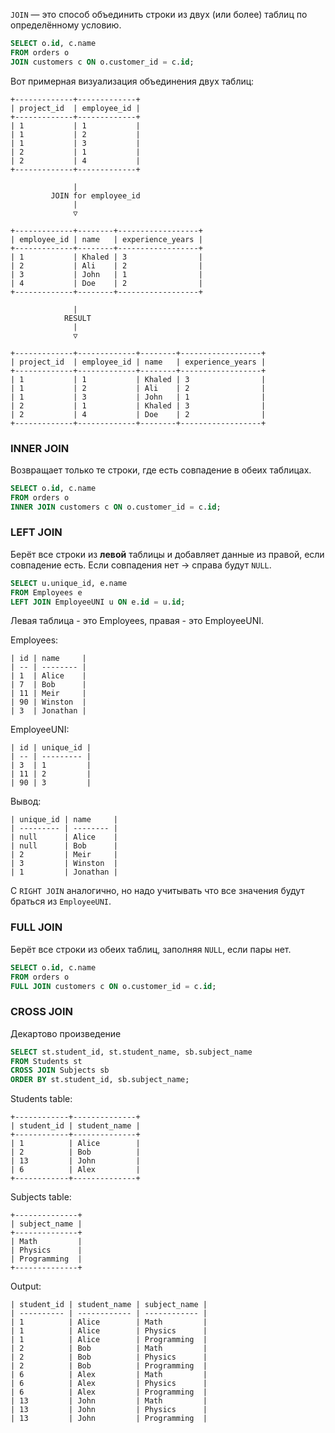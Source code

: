 
`JOIN` — это способ объединить строки из двух (или более) таблиц по определённому условию.

```sql
SELECT o.id, c.name
FROM orders o
JOIN customers c ON o.customer_id = c.id;
```

Вот примерная визуализация объединения двух таблиц:

```
+-------------+-------------+
| project_id  | employee_id |
+-------------+-------------+
| 1           | 1           |
| 1           | 2           |
| 1           | 3           |
| 2           | 1           |
| 2           | 4           |
+-------------+-------------+
              
              |
		 JOIN for employee_id
              |
              ▽
              
+-------------+--------+------------------+
| employee_id | name   | experience_years |
+-------------+--------+------------------+
| 1           | Khaled | 3                |
| 2           | Ali    | 2                |
| 3           | John   | 1                |
| 4           | Doe    | 2                |
+-------------+--------+------------------+
              
              |
	        RESULT
              |
              ▽
              
+-------------+-------------+--------+------------------+
| project_id  | employee_id | name   | experience_years |
+-------------+-------------+--------+------------------+
| 1           | 1           | Khaled | 3                |
| 1           | 2           | Ali    | 2                |
| 1           | 3           | John   | 1                |
| 2           | 1           | Khaled | 3                |
| 2           | 4           | Doe    | 2                |
+-------------+-------------+--------+------------------+
```
 
### INNER JOIN

Возвращает только те строки, где есть совпадение в обеих таблицах.
```sql
SELECT o.id, c.name
FROM orders o
INNER JOIN customers c ON o.customer_id = c.id;
```

### LEFT JOIN

Берёт все строки из **левой** таблицы и добавляет данные из правой, если совпадение есть. 
Если совпадения нет → справа будут `NULL`.
```sql
SELECT u.unique_id, e.name
FROM Employees e
LEFT JOIN EmployeeUNI u ON e.id = u.id;
```

Левая таблица - это Employees, правая - это EmployeeUNI.

Employees:
```
| id | name     | 
| -- | -------- | 
| 1  | Alice    | 
| 7  | Bob      |
| 11 | Meir     |
| 90 | Winston  |
| 3  | Jonathan |
```

EmployeeUNI:
```
| id | unique_id |
| -- | --------- |
| 3  | 1         |
| 11 | 2         |
| 90 | 3         |
```

Вывод:
```
| unique_id | name     |
| --------- | -------- |
| null      | Alice    | 
| null      | Bob      | 
| 2         | Meir     | 
| 3         | Winston  | 
| 1         | Jonathan |
```

C `RIGHT JOIN` аналогично, но надо учитывать что все значения будут браться из `EmployeeUNI`.

### FULL JOIN

Берёт все строки из обеих таблиц, заполняя `NULL`, если пары нет.
```sql
SELECT o.id, c.name
FROM orders o
FULL JOIN customers c ON o.customer_id = c.id;
```

### CROSS JOIN 

Декартово произведение

```sql
SELECT st.student_id, st.student_name, sb.subject_name
FROM Students st
CROSS JOIN Subjects sb
ORDER BY st.student_id, sb.subject_name;
```

Students table:
```
+------------+--------------+
| student_id | student_name |
+------------+--------------+
| 1          | Alice        |
| 2          | Bob          |
| 13         | John         |
| 6          | Alex         |
+------------+--------------+
```

Subjects table:
```
+--------------+
| subject_name |
+--------------+
| Math         |
| Physics      |
| Programming  |
+--------------+
```

Output:
```
| student_id | student_name | subject_name |
| ---------- | ------------ | ------------ |
| 1          | Alice        | Math         |
| 1          | Alice        | Physics      |
| 1          | Alice        | Programming  |
| 2          | Bob          | Math         |
| 2          | Bob          | Physics      |
| 2          | Bob          | Programming  |
| 6          | Alex         | Math         |
| 6          | Alex         | Physics      |
| 6          | Alex         | Programming  |
| 13         | John         | Math         |
| 13         | John         | Physics      |
| 13         | John         | Programming  |
```